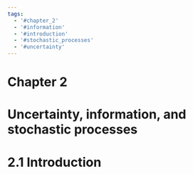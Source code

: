 ```yaml
---
tags:
  - '#chapter_2'
  - '#information'
  - '#introduction'
  - '#stochastic_processes'
  - '#uncertainty'
---
```

# Chapter 2  

# Uncertainty, information, and stochastic processes  

# 2.1 Introduction  
